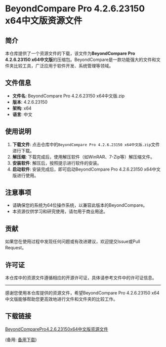 # BeyondCompare Pro 4.2.6.23150 x64中文版资源文件

 ## 简介

 本仓库提供了一个资源文件的下载，该文件为**BeyondCompare Pro 4.2.6.23150 x64中文版**的压缩包。BeyondCompare是一款功能强大的文件和文件夹比较工具，广泛应用于软件开发、系统管理等领域。

 ## 文件信息

 - **文件名**: BeyondCompare Pro 4.2.6.23150 x64中文版.zip
 - **版本**: 4.2.6.23150
 - **架构**: x64
 - **语言**: 中文

 ## 使用说明

 1. **下载文件**: 点击仓库中的`BeyondCompare Pro 4.2.6.23150 x64中文版.zip`文件进行下载。
 2. **解压缩**: 下载完成后，使用解压软件（如WinRAR、7-Zip等）解压缩文件。
 3. **安装软件**: 解压后，按照提示进行软件的安装。
 4. **启动软件**: 安装完成后，即可启动BeyondCompare Pro 4.2.6.23150 x64中文版进行使用。

 ## 注意事项

 - 请确保您的系统为64位操作系统，以兼容此版本的BeyondCompare。
 - 本资源仅供学习和研究使用，请勿用于商业用途。

 ## 贡献

 如果您在使用过程中发现任何问题或有改进建议，欢迎提交Issue或Pull Request。

 ## 许可证

 本仓库中的资源文件遵循相应的开源许可证，具体请参考文件中的许可证信息。

 ---

 感谢您使用本仓库提供的资源文件，希望BeyondCompare Pro 4.2.6.23150 x64中文版能够帮助您更高效地进行文件和文件夹的比较工作。

 ## 下载链接
 [BeyondComparePro4.2.6.23150x64中文版资源文件](https://pan.quark.cn/s/2530ae334c3d) 

 (备用: [备用下载](https://pan.baidu.com/s/1blDkZgXG0EDVlN1NF6JZEg?pwd=1234))
